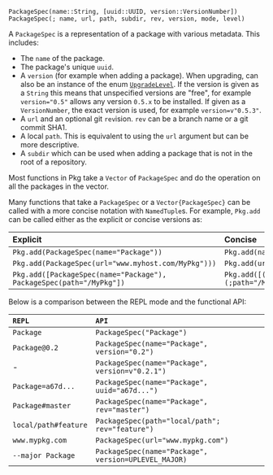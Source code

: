 ```
PackageSpec(name::String, [uuid::UUID, version::VersionNumber])
PackageSpec(; name, url, path, subdir, rev, version, mode, level)
```

A `PackageSpec` is a representation of a package with various metadata. This includes:

  * The `name` of the package.
  * The package's unique `uuid`.
  * A `version` (for example when adding a package). When upgrading, can also be an instance of the enum [`UpgradeLevel`](@ref). If the version is given as a `String` this means that unspecified versions are "free", for example `version="0.5"` allows any version `0.5.x` to be installed. If given as a `VersionNumber`, the exact version is used, for example `version=v"0.5.3"`.
  * A `url` and an optional git `rev`ision. `rev` can be a branch name or a git commit SHA1.
  * A local `path`. This is equivalent to using the `url` argument but can be more descriptive.
  * A `subdir` which can be used when adding a package that is not in the root of a repository.

Most functions in Pkg take a `Vector` of `PackageSpec` and do the operation on all the packages in the vector.

Many functions that take a `PackageSpec` or a `Vector{PackageSpec}` can be called with a more concise notation with `NamedTuple`s. For example, `Pkg.add` can be called either as the explicit or concise versions as:

| Explicit                                                            | Concise                                          |
|:------------------------------------------------------------------- |:------------------------------------------------ |
| `Pkg.add(PackageSpec(name="Package"))`                              | `Pkg.add(name = "Package")`                      |
| `Pkg.add(PackageSpec(url="www.myhost.com/MyPkg")))`                 | `Pkg.add(url="www.myhost.com/MyPkg")`            |
| `Pkg.add([PackageSpec(name="Package"), PackageSpec(path="/MyPkg"])` | `Pkg.add([(;name="Package"), (;path="/MyPkg")])` |

Below is a comparison between the REPL mode and the functional API:

| `REPL`               | `API`                                                |
|:-------------------- |:---------------------------------------------------- |
| `Package`            | `PackageSpec("Package")`                             |
| `Package@0.2`        | `PackageSpec(name="Package", version="0.2")`         |
| -                    | `PackageSpec(name="Package", version=v"0.2.1")`      |
| `Package=a67d...`    | `PackageSpec(name="Package", uuid="a67d...")`        |
| `Package#master`     | `PackageSpec(name="Package", rev="master")`          |
| `local/path#feature` | `PackageSpec(path="local/path"; rev="feature")`      |
| `www.mypkg.com`      | `PackageSpec(url="www.mypkg.com")`                   |
| `--major Package`    | `PackageSpec(name="Package", version=UPLEVEL_MAJOR)` |
